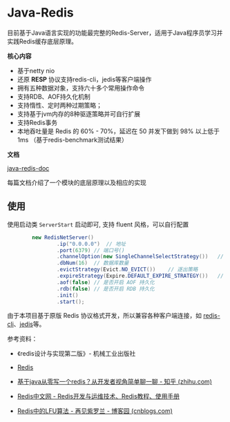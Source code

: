 # Java-Redis

目前基于Java语言实现的功能最完整的Redis-Server，适用于Java程序员学习并实践Redis缓存底层原理。

**核心内容**

- 基于netty nio
- 还原 **RESP** 协议支持redis-cli，jedis等客户端操作
- 拥有五种数据对象，支持六十多个常用操作命令
- 支持RDB、AOF持久化机制
- 支持惰性、定时两种过期策略；
- 支持基于jvm内存的8种驱逐策略并可自行扩展
- 支持Redis事务
- 本地吞吐量是 Redis 的 60% - 70%，延迟在 50 并发下做到 98% 以上低于 1ms （基于redis-benchmark测试结果）

**文档**

[java-redis-doc](http://isheihei.cn/tags/java-redis/)

每篇文档介绍了一个模块的底层原理以及相应的实现

## 使用

使用启动类 `ServerStart` 启动即可, 支持 fluent 风格，可以自行配置

```java
        new RedisNetServer()
                .ip("0.0.0.0")	// 地址
                .port(6379)	// 端口号()
                .channelOption(new SingleChannelSelectStrategy())	// io模型
                .dbNum(16)	// 数据库数量
                .evictStrategy(Evict.NO_EVICT())	// 逐出策略
                .expireStrategy(Expire.DEFAULT_EXPIRE_STRATEGY())	// 过期策略
                .aof(false)	// 是否开启 AOF 持久化
                .rdb(false)	// 是否开启 RDB 持久化
                .init()
                .start();
```

由于本项目基于原版 Redis 协议格式开发，所以兼容各种客户端连接，如 [redis-cli](https://github.com/microsoftarchive/redis)、[jedis](https://github.com/redis/jedis)等。

参考资料：

- 《redis设计与实现第二版》- 机械工业出版社

- [Redis](https://redis.io/)

- [基于java从零写一个redis？从开发者视角简单聊一聊 - 知乎 (zhihu.com)](https://zhuanlan.zhihu.com/p/434698347)

- [Redis中文网 - Redis开发与运维技术、Redis教程、使用手册](https://www.redis.com.cn/)

- [Redis中的LFU算法 - 再见紫罗兰 - 博客园 (cnblogs.com)](https://www.cnblogs.com/linxiyue/p/10955533.html)

